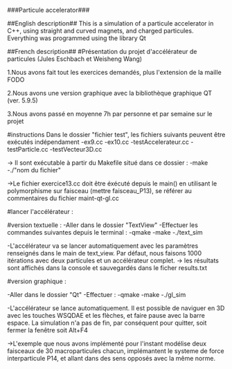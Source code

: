 ###Particule accelerator###

##English description##
This is a simulation of a particule accelerator in C++, using straight and curved magnets, and charged particules. Everything was programmed using the library Qt

##French description##
#Présentation du projet d'accélérateur de particules (Jules Eschbach et Weisheng Wang)

1.Nous avons fait tout les exercices demandés, plus l'extension de la maille FODO

2.Nous avons une version graphique avec la bibliothèque graphique QT (ver. 5.9.5)

3.Nous avons passé en moyenne 7h par personne et par semaine sur le projet


#instructions
Dans le dossier "fichier test", les fichiers suivants peuvent être exécutés indépendament
-ex9.cc
-ex10.cc
-testAccelerateur.cc
-testParticle.cc
-testVecteur3D.cc

-> Il sont exécutable à partir du Makefile situé dans ce dossier : 
	-make
	-./"nom du fichier"

->Le fichier exercice13.cc doit être éxécuté depuis le main() en utilisant le polymorphisme sur faisceau (mettre faisceau_P13), se référer au commentaires du fichier maint-qt-gl.cc

#lancer l'accélérateur : 

#version textuelle : 
-Aller dans le dossier "TextView"
-Effectuer les commandes suivantes depuis le terminal : 
	-qmake
	-make
	-./text_sim

-L'accélérateur va se lancer automatiquement avec les paramètres renseignés dans le main de text_view. Par défaut, nous faisons 1000 itérations avec deux particules et un accélérateur complet.
-> les résultats sont affichés dans la console et sauvegardés dans le ficher results.txt


#version graphique :

-Aller dans le dossier "Qt"
-Effectuer : 
	-qmake
	-make
	-./gl_sim

-L'accélérateur se lance automatiquement. Il est possible de naviguer en 3D avec les touches WSQDAE et les flèches, et faire pause avec la barre espace. La simulation n'a pas de fin, par conséquent pour quitter, soit fermer la fenêtre soit Alt+F4

->L'exemple que nous avons implémenté pour l'instant modélise deux faisceaux de 30 macroparticules chacun, implémantent le systeme de force interparticule P14, et allant dans des sens opposés avec la même norme.

	
